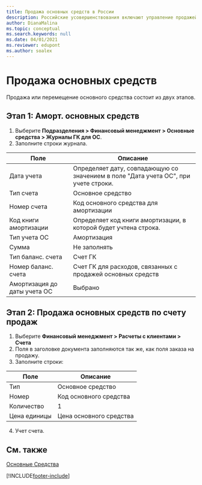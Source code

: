 ```yaml
---
title: Продажа основных средств в России
description: Российские усовершенствования включают управление продажей или перемещением основных средств.
author: DianaMalina
ms.topic: conceptual
ms.search.keywords: null
ms.date: 04/01/2021
ms.reviewer: edupont
ms.author: soalex
---
```


# <a name="selling-fixed-assets"></a><a name="selling-fixed-assets"></a>Продажа основных средств

Продажа или перемещение основного средства состоит из двух этапов.

## <a name="stage-1-depreciation-of-fixed-assets"></a><a name="stage-1-depreciation-of-fixed-assets"></a>Этап 1: Аморт. основных средств

1. Выберите **Подразделения > Финансовый менеджмент > Основные средства > Журналы ГК для ОС**.
2. Заполните строки журнала.

| Поле                       | Описание                                                  |
| --------------------------- | ------------------------------------------------------------ |
| Дата учета                | Определяет дату, совпадающую со значением в поле "Дата учета ОС", при учете строки. |
| Тип счета                | Основное средство                                                  |
| Номер счета                 | Код основного средства для амортизации                            |
| Код книги амортизации      | Определяет код книги амортизации, в которой будет учтена строка. |
| Тип учета ОС             | Амортизация                                                 |
| Сумма                      | Не заполнять                                                     |
| Тип баланс. счета           | Счет ГК                                                  |
| Номер баланс. счета             | Счет ГК для расходов, связанных с продажей основных средств |
| Амортизация до даты учета ОС | Выбрано                                                     |

## <a name="stage-2-sale-of-fixed-assets-by-the-sales-account"></a><a name="stage-2-sale-of-fixed-assets-by-the-sales-account"></a>Этап 2: Продажа основных средств по счету продаж

1. Выберите **Финансовый менеджмент > Расчеты с клиентами > Счета**
2. Поля в заголовке документа заполняются так же, как поля заказа на продажу.
3. Заполните строки:

| Поле      | Описание          |
| ---------- | -------------------- |
| Тип       | Основное средство          |
| Номер        | Код основного средства     |
| Количество   | 1                    |
| Цена единицы | Цена основного средства |

4. Учет счета.

## <a name="see-also"></a><a name="see-also"></a>См. также

[Основные Средства](fixed-assets.md)  


[!INCLUDE[footer-include](../../includes/footer-banner.md)]
